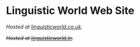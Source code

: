 # Linguistic World Web Site

_Hosted at [linguisticworld.co.uk](https://linguisticworld.co.uk)._

~~_Hosted at [linguisticworld.in](https://linguisticworld.in)._~~
